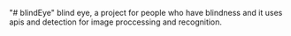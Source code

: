 "# blindEye" 
blind eye, a project for people who have blindness and it uses apis and detection for image proccessing and recognition.